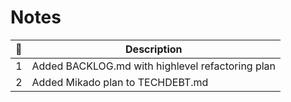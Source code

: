 # Notes

|  🍅 | Description                                      |
| --: | ------------------------------------------------ |
|   1 | Added BACKLOG.md with highlevel refactoring plan |
|   2 | Added Mikado plan to TECHDEBT.md                 |
